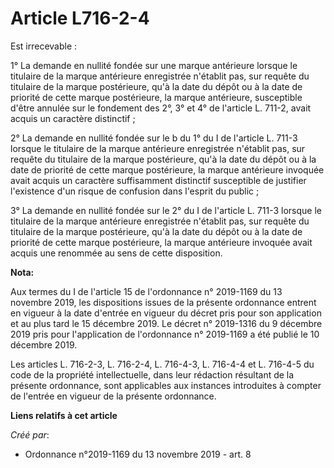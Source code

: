 # Article L716-2-4

Est irrecevable :

1° La demande en nullité fondée sur une marque antérieure lorsque le titulaire de la marque antérieure enregistrée n'établit
pas, sur requête du titulaire de la marque postérieure, qu'à la date du dépôt ou à la date de priorité de cette marque
postérieure, la marque antérieure, susceptible d'être annulée sur le fondement des 2°, 3° et 4° de l'article L. 711-2, avait
acquis un caractère distinctif ;

2° La demande en nullité fondée sur le b du 1° du I de l'article L. 711-3 lorsque le titulaire de la marque antérieure
enregistrée n'établit pas, sur requête du titulaire de la marque postérieure, qu'à la date du dépôt ou à la date de priorité
de cette marque postérieure, la marque antérieure invoquée avait acquis un caractère suffisamment distinctif susceptible de
justifier l'existence d'un risque de confusion dans l'esprit du public ;

3° La demande en nullité fondée sur le 2° du I de l'article L. 711-3 lorsque le titulaire de la marque antérieure enregistrée
n'établit pas, sur requête du titulaire de la marque postérieure, qu'à la date du dépôt ou à la date de priorité de cette
marque postérieure, la marque antérieure invoquée avait acquis une renommée au sens de cette disposition.

**Nota:**

Aux termes du I de l'article 15 de l'ordonnance n° 2019-1169 du 13 novembre 2019, les dispositions issues de la présente
ordonnance entrent en vigueur à la date d'entrée en vigueur du décret pris pour son application et au plus tard le 15
décembre 2019. Le décret n° 2019-1316 du 9 décembre 2019 pris pour l'application de l'ordonnance n° 2019-1169 a été publié le
10 décembre 2019.

Les articles L. 716-2-3, L. 716-2-4, L. 716-4-3, L. 716-4-4 et L. 716-4-5 du code de la propriété intellectuelle, dans leur
rédaction résultant de la présente ordonnance, sont applicables aux instances introduites à compter de l'entrée en vigueur de
la présente ordonnance.

**Liens relatifs à cet article**

_Créé par_:

  - Ordonnance n°2019-1169 du 13 novembre 2019 - art. 8
